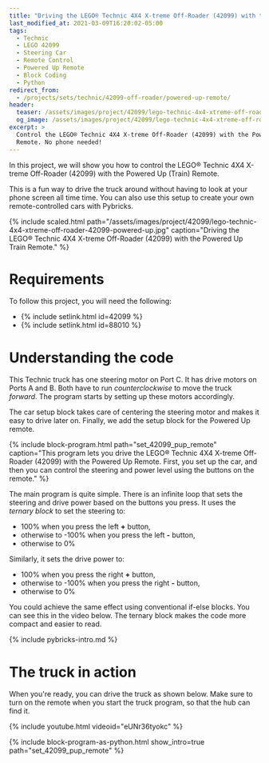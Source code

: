 ```yaml
---
title: "Driving the LEGO® Technic 4X4 X-treme Off-Roader (42099) with the Powered Up Remote"
last_modified_at: 2021-03-09T16:20:02-05:00
tags:
  - Technic
  - LEGO 42099
  - Steering Car
  - Remote Control
  - Powered Up Remote
  - Block Coding
  - Python
redirect_from:
  - /projects/sets/technic/42099-off-roader/powered-up-remote/
header:
  teaser: /assets/images/project/42099/lego-technic-4x4-xtreme-off-roader-42099-powered-up.jpg
  og_image: /assets/images/project/42099/lego-technic-4x4-xtreme-off-roader-42099-powered-up-og.jpg
excerpt: >
  Control the LEGO® Technic 4X4 X-treme Off-Roader (42099) with the Powered Up
  Remote. No phone needed!
---
```


In this project, we will show you how to control the LEGO® Technic 4X4 X-treme
Off-Roader (42099) with the Powered Up (Train) Remote.

This is a fun way to drive the truck around without having to look at your
phone screen all time time. You can also use this setup to create your own
remote-controlled cars with Pybricks.

{% include scaled.html
  path="/assets/images/project/42099/lego-technic-4x4-xtreme-off-roader-42099-powered-up.jpg"
  caption="Driving the LEGO® Technic 4X4 X-treme Off-Roader (42099) with the Powered Up Train Remote."
%}

# Requirements

To follow this project, you will need the following:

- {% include setlink.html id=42099 %}
- {% include setlink.html id=88010 %}


# Understanding the code

This Technic truck has one steering motor on Port C. It has drive motors on
Ports A and B. Both have to run _counterclockwise_ to move the truck
_forward_. The program starts by setting up these motors accordingly.

The car setup block takes care of centering the steering motor and makes it
easy to drive later on. Finally, we add the setup block for the Powered Up
remote.

{% include block-program.html path="set_42099_pup_remote"
  caption="This program lets you drive the LEGO® Technic 4X4 X-treme Off-Roader (42099)
  with the Powered Up Remote. First, you set up the car, and then you can
  control the steering and power level using the buttons on the remote." %}

The main program is quite simple. There is an infinite loop that sets the
steering and drive power based on the buttons you press. It uses the _ternary
block_ to set the steering to:
- 100% when you press the left **+** button,
- otherwise to -100% when you press the left **-** button,
- otherwise to 0%

Similarly, it sets the drive power to:
- 100% when you press the right **+** button,
- otherwise to -100% when you press the right **-** button,
- otherwise to 0%

You could achieve the same effect using conventional if-else blocks. You can
see this in the video below. The ternary block makes the code more compact and
easier to read.

{% include pybricks-intro.md %}

# The truck in action

When you're ready, you can drive the truck as shown below. Make sure to turn
on the remote when you start the truck program, so that the hub can find it.

{% include youtube.html videoid="eUNr36tyokc" %}

{%
  include block-program-as-python.html
  show_intro=true
  path="set_42099_pup_remote"
%}




